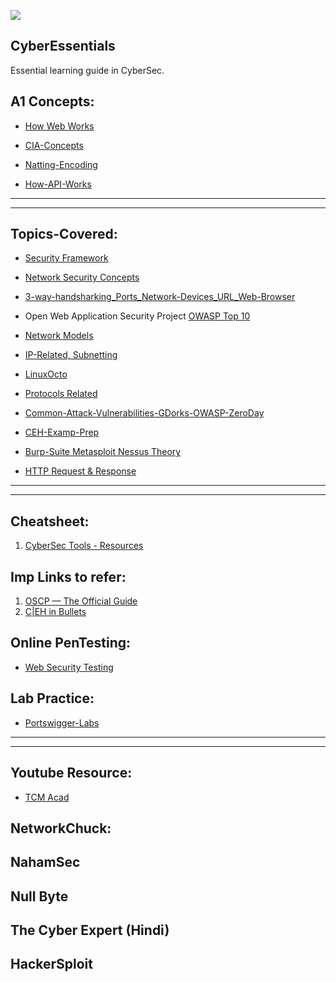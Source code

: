 ![](https://img.shields.io/badge/Cyber-Essentials-yellow)

## CyberEssentials
Essential learning guide in CyberSec.

## A1 Concepts:
- [How Web Works](https://github.com/IOxCyber/CyberDev-Concepts/blob/c6f19c7913d36b4c4dbaffff7063b5ffeafc632d/CyDev-Concepts/HowWebWorks.md)
- [CIA-Concepts](https://github.com/IOxCyber/CyberEssentials/blob/760254ce86423ddf02f7dbb90558029551a462f8/Basic-GRC-Concepts/Security_Frameworks/CIA-TriadsAND-Vul-Risk-Threat.md)

- [Natting-Encoding](https://github.com/IOxCyber/CyberDev-Concepts/blob/722f77c88e97405d575df855e906616547084037/CyberBuzzWords/Encoding-Nat.md)
- [How-API-Works](https://github.com/IOxCyber/CyberDev-Concepts/blob/0f403151b663dfbb5be96cc39b4ba3b726df94b8/CyDev-Concepts/WhatsAPI.md)

---
---

## Topics-Covered:
- [Security Framework](https://github.com/IOxCyber/CyberEssentials/tree/06fc9cbbb9153e9e92f1aeaf9291a57ef769be39/Basic-GRC-Concepts/Security_Frameworks)
- [Network Security Concepts](https://github.com/IOxCyber/CyberEssentials/tree/06fc9cbbb9153e9e92f1aeaf9291a57ef769be39/Network-Security)

- [3-way-handsharking_Ports_Network-Devices_URL_Web-Browser](https://github.com/IOxCyber/CyberEssentials/tree/2874abf95537d140947afc42895ae35e8048be24/Network_101/Network-Concepts_101)
- Open Web Application Security Project [OWASP Top 10](https://github.com/IOxCyber/CyberEssentials/tree/de7f7dcdf706fd979c3d0fe3fa56c871671cf22d/Security-Insights/Common%20Knowledge/WEB-Vulnerabilities)

- [Network Models](https://github.com/IOxCyber/CyberEssentials/tree/06fc9cbbb9153e9e92f1aeaf9291a57ef769be39/Network_101/Logical-Network-Models)
- [IP-Related, Subnetting](https://github.com/IOxCyber/CyberEssentials/tree/06fc9cbbb9153e9e92f1aeaf9291a57ef769be39/Network_101/IP-and-Subnetting-related)

- [LinuxOcto](https://github.com/IOxCyber/Linux-octo/blob/891906ecf3bb0899e3d25eccba4934de7037663a/RH124/Describe-Networking-Concepts11.md#chapter-11-describe-networking-concepts)
- [Protocols Related](https://github.com/IOxCyber/CyberEssentials/tree/06fc9cbbb9153e9e92f1aeaf9291a57ef769be39/Network_101/Protocols-Related)

- [Common-Attack-Vulnerabilities-GDorks-OWASP-ZeroDay](https://github.com/IOxCyber/CyberEssentials/tree/c2aeae8445e1818c8d13e33d6c17071cf9125cc2/Security-Insights/Common%20Knowledge)
- [CEH-Examp-Prep](https://github.com/IOxCyber/CyberEssentials/tree/c2aeae8445e1818c8d13e33d6c17071cf9125cc2/Security-Insights/CEH-Exam-Prep)

- [Burp-Suite Metasploit Nessus Theory](https://github.com/IOxCyber/CyberEssentials/tree/c2aeae8445e1818c8d13e33d6c17071cf9125cc2/Security-Tools)
- [HTTP Request & Response](https://github.com/IOxCyber/CyberEssentials/blob/d20fe0b4cc589f2548511e83a07112ecfa89a05e/Network_101/Protocols-Related/HTTP-in-Depth.md)

---
---

## Cheatsheet:
1. [CyberSec Tools - Resources](https://github.com/The-Art-of-Hacking/h4cker/tree/master/cheat_sheets)

## Imp Links to refer:
1. [OSCP — The Official Guide](https://n3nu.medium.com/oscp-the-official-guide-c461f5e025bb)
2. [C|EH in Bullets](https://github.com/undergroundwires/CEH-in-bullet-points)

## Online PenTesting:
- [Web Security Testing](https://portswigger.net/)

## Lab Practice:
- [Portswigger-Labs](https://github.com/IOxCyber/CyberEssentials/tree/57fee952ca47d336163957db540d7fde46bb0830/Security-Tools/Burp_Suite/PortSwigger-WebSecAcad/Web_Vuln-Insights)


---
---

## Youtube Resource:
- [TCM Acad](https://www.youtube.com/watch?v=fNzpcB7ODxQ&list=PLLKT__MCUeixqHJ1TRqrHsEd6_EdEvo47)

## NetworkChuck:

## NahamSec

## Null Byte

## The Cyber Expert (Hindi)

## HackerSploit

